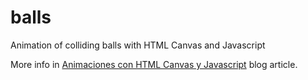 # balls
Animation of colliding balls with HTML Canvas and Javascript

More info in <a href="https://www.cuadernoinformatica.com/2023/12/animaciones-con-html-canvas-y-javascript.html">Animaciones con HTML Canvas y Javascript</a> blog article.
